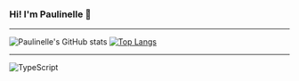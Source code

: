 ### Hi! I'm Paulinelle 👋
_________________________________

![Paulinelle's GitHub stats](https://github-readme-stats.vercel.app/api?username=Paulinellejr&show_icons=true&theme=tokyonight)
[![Top Langs](https://github-readme-stats.vercel.app/api/top-langs/?username=Paulinellejr&layout=donut-vertical)](https://github.com/anuraghazra/github-readme-stats)
________________________

<div>
  <img align="center" alt="TypeScript" src="https://img.shields.io/badge/TypeScript-007ACC?style=for-the-badge&logo=typescript&logoColor=white"/>

</div>
